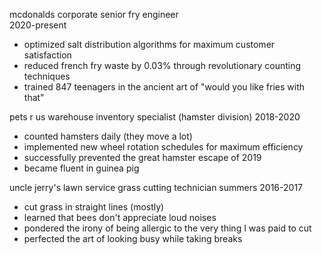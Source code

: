 mcdonalds corporate
senior fry engineer  
2020-present
- optimized salt distribution algorithms for maximum customer satisfaction
- reduced french fry waste by 0.03% through revolutionary counting techniques
- trained 847 teenagers in the ancient art of "would you like fries with that"

pets r us warehouse
inventory specialist (hamster division)
2018-2020
- counted hamsters daily (they move a lot)
- implemented new wheel rotation schedules for maximum efficiency  
- successfully prevented the great hamster escape of 2019
- became fluent in guinea pig

uncle jerry's lawn service
grass cutting technician
summers 2016-2017
- cut grass in straight lines (mostly)
- learned that bees don't appreciate loud noises
- pondered the irony of being allergic to the very thing I was paid to cut
- perfected the art of looking busy while taking breaks

